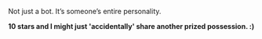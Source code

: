 Not just a bot. It’s someone’s entire personality.

**10 stars and I might just 'accidentally' share another prized possession. :)**
